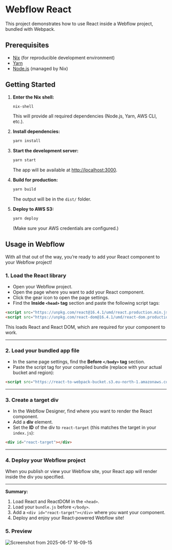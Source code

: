 # Webflow React

This project demonstrates how to use React inside a Webflow project, bundled with Webpack.

## Prerequisites

- [Nix](https://nixos.org/download.html) (for reproducible development environment)
- [Yarn](https://yarnpkg.com/)
- [Node.js](https://nodejs.org/) (managed by Nix)

## Getting Started

1. **Enter the Nix shell:**

   ```sh
   nix-shell
   ```

   This will provide all required dependencies (Node.js, Yarn, AWS CLI, etc.).

2. **Install dependencies:**

   ```sh
   yarn install
   ```

3. **Start the development server:**

   ```sh
   yarn start
   ```

   The app will be available at [http://localhost:3000](http://localhost:3000).

4. **Build for production:**

   ```sh
   yarn build
   ```

   The output will be in the `dist/` folder.

5. **Deploy to AWS S3:**

   ```sh
   yarn deploy
   ```

   (Make sure your AWS credentials are configured.)

## Usage in Webflow

With all that out of the way, you’re ready to add your React component to your Webflow project!

### 1. Load the React library

- Open your Webflow project.
- Open the page where you want to add your React component.
- Click the gear icon to open the page settings.
- Find the **Inside `<head>` tag** section and paste the following script tags:

```html
<script src="https://unpkg.com/react@16.4.1/umd/react.production.min.js"></script>
<script src="https://unpkg.com/react-dom@16.4.1/umd/react-dom.production.min.js"></script>
```

This loads React and React DOM, which are required for your component to work.

---

### 2. Load your bundled app file

- In the same page settings, find the **Before `</body>` tag** section.
- Paste the script tag for your compiled bundle (replace with your actual bucket and region):

```html
<script src="https://react-to-webpack-bucket.s3.eu-north-1.amazonaws.com/bundle.js"></script>
```

---

### 3. Create a target div

- In the Webflow Designer, find where you want to render the React component.
- Add a **div** element.
- Set the **ID** of the div to `react-target` (this matches the target in your `index.js`):

```html
<div id="react-target"></div>
```

---

### 4. Deploy your Webflow project

When you publish or view your Webflow site, your React app will render inside the div you specified.

---

**Summary:**  
1. Load React and ReactDOM in the `<head>`.
2. Load your `bundle.js` before `</body>`.
3. Add a `<div id="react-target"></div>` where you want your component.
4. Deploy and enjoy your React-powered Webflow site!

### 5. Preview
![Screenshot from 2025-06-17 16-09-15](https://github.com/user-attachments/assets/43b06a69-bdb9-4b11-a7a9-a46544026d27)
